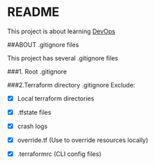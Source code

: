 # README #

This project is about learning [DevOps](https://netology.ru/programs/devops)

##ABOUT .gitignore files

This project has several .gitignore files 

###1. Root .gitignore

###2.Terraform directory .gitignore 
Exclude:
- [X] Local terraform directories
- [X] .tfstate files
- [X] crash logs
- [X] override.tf (Use to override  resources locally)
- [X] .terraformrc (CLI config files)

